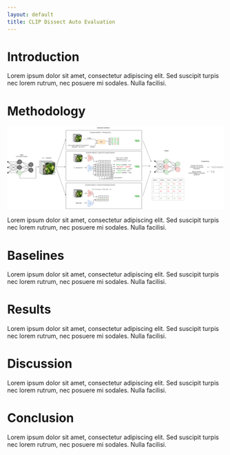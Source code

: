 ```yaml
---
layout: default
title: CLIP Dissect Auto Evaluation
---
```


# Introduction

Lorem ipsum dolor sit amet, consectetur adipiscing elit. Sed suscipit turpis nec lorem rutrum, nec posuere mi sodales. Nulla facilisi. 

# Methodology

![Example Image](DiagramV2.drawio.png)

Lorem ipsum dolor sit amet, consectetur adipiscing elit. Sed suscipit turpis nec lorem rutrum, nec posuere mi sodales. Nulla facilisi. 

# Baselines

Lorem ipsum dolor sit amet, consectetur adipiscing elit. Sed suscipit turpis nec lorem rutrum, nec posuere mi sodales. Nulla facilisi. 

# Results

Lorem ipsum dolor sit amet, consectetur adipiscing elit. Sed suscipit turpis nec lorem rutrum, nec posuere mi sodales. Nulla facilisi. 

# Discussion

Lorem ipsum dolor sit amet, consectetur adipiscing elit. Sed suscipit turpis nec lorem rutrum, nec posuere mi sodales. Nulla facilisi. 

# Conclusion

Lorem ipsum dolor sit amet, consectetur adipiscing elit. Sed suscipit turpis nec lorem rutrum, nec posuere mi sodales. Nulla facilisi.
